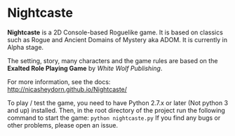 # Nightcaste

**Nightcaste** is a 2D Console-based Roguelike game. It is based on classics such as Rogue and Ancient Domains of Mystery aka ADOM.
It is currently in Alpha stage.

The setting, story, many characters and the game rules are based on the **Exalted Role Playing Game** by *White Wolf Publishing*.

For more information, see the docs: http://nicasheydorn.github.io/Nightcaste/

To play / test the game, you need to have Python 2.7.x or later (Not python 3 and up) installed.
Then, in the root directory of the project run the following command to start the game:
`python nightcaste.py`
If you find any bugs or other problems, please open an issue.